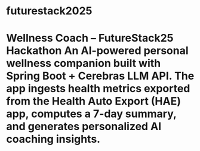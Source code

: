 # futurestack2025
# Wellness Coach – FutureStack25 Hackathon  An AI-powered **personal wellness companion** built with **Spring Boot + Cerebras LLM API**.   The app ingests health metrics exported from the **Health Auto Export (HAE)** app, computes a 7-day summary, and generates **personalized AI coaching insights**.
